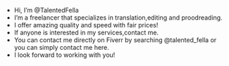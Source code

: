 - Hi, I’m @TalentedFella
- I’m a freelancer that specializes in translation,editing and proodreading.
- I offer amazing quality and speed with fair prices!
- If anyone is interested in my services,contact me.
- You can contact me directly on Fiverr by searching @talented_fella or you can simply contact me here.
- I look forward to working with you!
